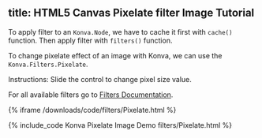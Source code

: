 title: HTML5 Canvas Pixelate filter Image Tutorial
---

To apply filter to an `Konva.Node`, we have to cache it first with `cache()`
function. Then apply filter with `filters()` function.

To change pixelate effect of an image with Konva, we can use the `Konva.Filters.Pixelate`.

Instructions: Slide the control to change pixel size value.

For all available filters go to [Filters Documentation](/api/Konva.Filters.html).

{% iframe /downloads/code/filters/Pixelate.html %}

{% include_code Konva Pixelate Image Demo filters/Pixelate.html %}